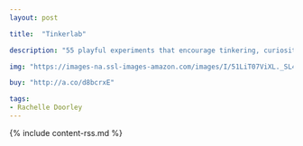 ```yaml
---
layout: post

title:  "Tinkerlab"

description: "55 playful experiments that encourage tinkering, curiosity, and creative thinking from the creator of Tinkerlab.com—hands-on activities that explore art, science, and more."

img: "https://images-na.ssl-images-amazon.com/images/I/51LiT07ViXL._SL480_.jpg"

buy: "http://a.co/d8bcrxE"

tags:
- Rachelle Doorley
---
```


{% include content-rss.md %}